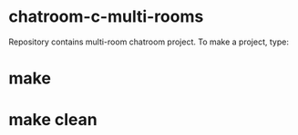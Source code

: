 # chatroom-c-multi-rooms

Repository contains multi-room chatroom project.
To make a project, type:
# make
# make clean

